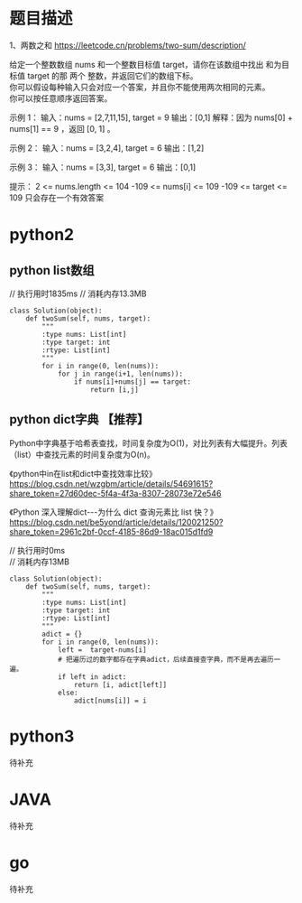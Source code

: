 # 题目描述
1、两数之和
https://leetcode.cn/problems/two-sum/description/  

给定一个整数数组 nums 和一个整数目标值 target，请你在该数组中找出 和为目标值 target  的那 两个 整数，并返回它们的数组下标。  
你可以假设每种输入只会对应一个答案，并且你不能使用两次相同的元素。  
你可以按任意顺序返回答案。  

示例 1：
输入：nums = [2,7,11,15], target = 9
输出：[0,1]
解释：因为 nums[0] + nums[1] == 9 ，返回 [0, 1] 。

示例 2：
输入：nums = [3,2,4], target = 6
输出：[1,2]

示例 3：
输入：nums = [3,3], target = 6
输出：[0,1]

提示：
2 <= nums.length <= 104
-109 <= nums[i] <= 109
-109 <= target <= 109
只会存在一个有效答案

# python2

## python list数组
// 执行用时1835ms
// 消耗内存13.3MB
```
class Solution(object):
    def twoSum(self, nums, target):
        """
        :type nums: List[int]
        :type target: int
        :rtype: List[int]
        """
        for i in range(0, len(nums)):
            for j in range(i+1, len(nums)):
                if nums[i]+nums[j] == target:
                    return [i,j]
```

## python dict字典 【推荐】

Python中字典基于哈希表查找，时间复杂度为O(1)，对比列表有大幅提升。列表（list）中查找元素的时间复杂度为O(n)。

《python中in在list和dict中查找效率比较》  
https://blog.csdn.net/wzgbm/article/details/54691615?share_token=27d60dec-5f4a-4f3a-8307-28073e72e546  

《Python 深入理解dict---为什么 dict 查询元素比 list 快？》  
https://blog.csdn.net/be5yond/article/details/120021250?share_token=2961c2bf-0ccf-4185-86d9-18ac015d1fd9  

// 执行用时0ms  
// 消耗内存13MB  
```
class Solution(object):
    def twoSum(self, nums, target):
        """
        :type nums: List[int]
        :type target: int
        :rtype: List[int]
        """
        adict = {}
        for i in range(0, len(nums)):
            left =  target-nums[i]
            # 把遍历过的数字都存在字典adict，后续直接查字典，而不是再去遍历一遍。
            if left in adict:
                return [i, adict[left]]
            else:
                adict[nums[i]] = i
```

# python3 
待补充

# JAVA
待补充

# go
待补充


